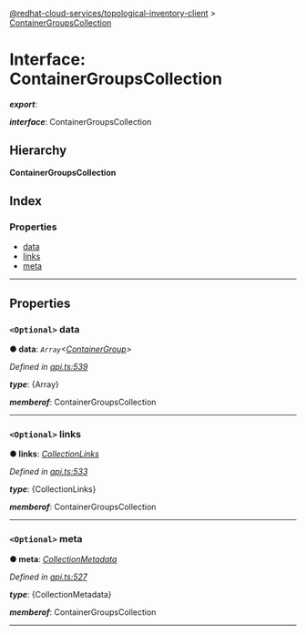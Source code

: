 [@redhat-cloud-services/topological-inventory-client](../README.md) > [ContainerGroupsCollection](../interfaces/containergroupscollection.md)

# Interface: ContainerGroupsCollection

*__export__*: 

*__interface__*: ContainerGroupsCollection

## Hierarchy

**ContainerGroupsCollection**

## Index

### Properties

* [data](containergroupscollection.md#data)
* [links](containergroupscollection.md#links)
* [meta](containergroupscollection.md#meta)

---

## Properties

<a id="data"></a>

### `<Optional>` data

**● data**: *`Array`<[ContainerGroup](containergroup.md)>*

*Defined in [api.ts:539](https://github.com/karelhala/javascript-clients/blob/master/packages/topological-inventory/api.ts#L539)*

*__type__*: {Array}

*__memberof__*: ContainerGroupsCollection

___
<a id="links"></a>

### `<Optional>` links

**● links**: *[CollectionLinks](collectionlinks.md)*

*Defined in [api.ts:533](https://github.com/karelhala/javascript-clients/blob/master/packages/topological-inventory/api.ts#L533)*

*__type__*: {CollectionLinks}

*__memberof__*: ContainerGroupsCollection

___
<a id="meta"></a>

### `<Optional>` meta

**● meta**: *[CollectionMetadata](collectionmetadata.md)*

*Defined in [api.ts:527](https://github.com/karelhala/javascript-clients/blob/master/packages/topological-inventory/api.ts#L527)*

*__type__*: {CollectionMetadata}

*__memberof__*: ContainerGroupsCollection

___

